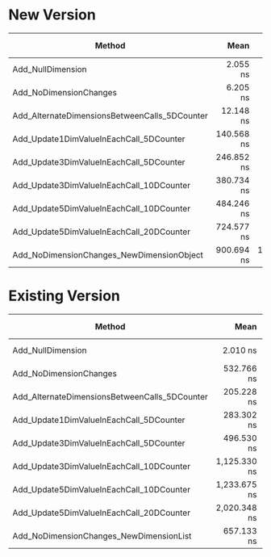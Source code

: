 ﻿# New Version

|                                        Method |       Mean |      Error |     StdDev |        Min |        Max |  Gen 0 | Gen 1 | Gen 2 | Allocated |
|---------------------------------------------- |-----------:|-----------:|-----------:|-----------:|-----------:|-------:|------:|------:|----------:|
|                             Add_NullDimension |   2.055 ns |  0.0558 ns |  0.0522 ns |   2.006 ns |   2.188 ns |      - |     - |     - |         - |
|                        Add_NoDimensionChanges |   6.205 ns |  0.0676 ns |  0.0632 ns |   6.092 ns |   6.305 ns |      - |     - |     - |         - |
| Add_AlternateDimensionsBetweenCalls_5DCounter |  12.148 ns |  0.1046 ns |  0.0927 ns |  12.039 ns |  12.356 ns |      - |     - |     - |         - |
|       Add_Update1DimValueInEachCall_5DCounter | 140.568 ns |  2.5357 ns |  3.3851 ns | 135.321 ns | 148.494 ns | 0.0012 |     - |     - |     112 B |
|       Add_Update3DimValueInEachCall_5DCounter | 246.852 ns |  4.8292 ns |  6.4468 ns | 235.451 ns | 260.152 ns | 0.0024 |     - |     - |     216 B |
|      Add_Update3DimValueInEachCall_10DCounter | 380.734 ns |  7.5678 ns | 11.7821 ns | 361.913 ns | 410.724 ns | 0.0033 |     - |     - |     264 B |
|      Add_Update5DimValueInEachCall_10DCounter | 484.246 ns |  9.6288 ns | 13.8093 ns | 458.749 ns | 512.908 ns | 0.0038 |     - |     - |     368 B |
|      Add_Update5DimValueInEachCall_20DCounter | 724.577 ns |  9.7438 ns |  8.6376 ns | 709.730 ns | 741.732 ns | 0.0048 |     - |     - |     440 B |
|     Add_NoDimensionChanges_NewDimensionObject | 900.694 ns | 17.6260 ns | 20.9826 ns | 871.291 ns | 929.411 ns | 0.0095 |     - |     - |     768 B |

# Existing Version
|                                        Method |         Mean |      Error |     StdDev |          Min |          Max |  Gen 0 | Gen 1 | Gen 2 | Allocated |
|---------------------------------------------- |-------------:|-----------:|-----------:|-------------:|-------------:|-------:|------:|------:|----------:|
|                             Add_NullDimension |     2.010 ns |  0.0500 ns |  0.0417 ns |     1.956 ns |     2.097 ns |      - |     - |     - |         - |
|                        Add_NoDimensionChanges |   532.766 ns |  6.9601 ns |  6.1699 ns |   521.713 ns |   543.106 ns | 0.0010 |     - |     - |      96 B |
| Add_AlternateDimensionsBetweenCalls_5DCounter |   205.228 ns |  2.5276 ns |  2.3643 ns |   202.206 ns |   209.474 ns | 0.0012 |     - |     - |      96 B |
|       Add_Update1DimValueInEachCall_5DCounter |   283.302 ns |  5.2662 ns |  6.6601 ns |   273.194 ns |   296.726 ns | 0.0029 |     - |     - |     256 B |
|       Add_Update3DimValueInEachCall_5DCounter |   496.530 ns |  6.0356 ns |  4.7122 ns |   487.837 ns |   502.717 ns | 0.0038 |     - |     - |     336 B |
|      Add_Update3DimValueInEachCall_10DCounter | 1,125.330 ns | 19.8558 ns | 17.6016 ns | 1,099.126 ns | 1,152.862 ns | 0.0038 |     - |     - |     336 B |
|      Add_Update5DimValueInEachCall_10DCounter | 1,233.675 ns | 18.7100 ns | 16.5860 ns | 1,213.684 ns | 1,273.128 ns | 0.0057 |     - |     - |     568 B |
|      Add_Update5DimValueInEachCall_20DCounter | 2,020.348 ns | 33.7714 ns | 28.2007 ns | 1,982.434 ns | 2,091.508 ns | 0.0038 |     - |     - |     568 B |
|       Add_NoDimensionChanges_NewDimensionList |   657.133 ns | 10.1743 ns |  9.0193 ns |   644.888 ns |   677.452 ns | 0.0038 |     - |     - |     368 B |


